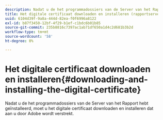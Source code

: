 ```yaml
---
description: Nadat u de het programmadossiers van de Server van het Rapport hebt geïnstalleerd, moet u het digitale certificaat downloaden en installeren dat aan u door Adobe wordt verstrekt.
title: Het digitale certificaat downloaden en installeren (rapportserver)
uuid: 6104d39f-9a8a-444d-82ea-f0f6996a8122
exl-id: b87f3450-12bf-4f29-b1ef-c1bdc6b01b85
source-git-commit: 235b8816c7397ac1ab71df650a1d4c2d681b3b2d
workflow-type: tm+mt
source-wordcount: '58'
ht-degree: 0%

---
```


# Het digitale certificaat downloaden en installeren{#downloading-and-installing-the-digital-certificate}

Nadat u de het programmadossiers van de Server van het Rapport hebt geïnstalleerd, moet u het digitale certificaat downloaden en installeren dat aan u door Adobe wordt verstrekt.
